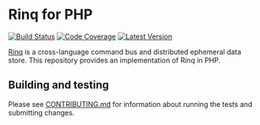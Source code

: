 # Rinq for PHP

[![Build Status](http://img.shields.io/travis/rinq/rinq-php/master.svg)](https://travis-ci.org/rinq/rinq-php)
[![Code Coverage](https://img.shields.io/codecov/c/github/rinq/rinq-php/master.svg)](https://codecov.io/github/rinq/rinq-php)
[![Latest Version](https://img.shields.io/github/tag/rinq/rinq-php.svg?label=semver)](https://semver.org)

[Rinq](http://rinq.io) is a cross-language command bus and distributed ephemeral data store. This
repository provides an implementation of Rinq in PHP.

## Building and testing

Please see [CONTRIBUTING.md](.github/CONTRIBUTING.md) for information about
running the tests and submitting changes.
